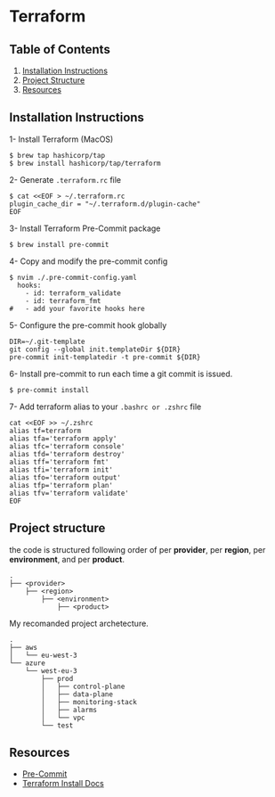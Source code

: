# Terraform

## Table of Contents
1. [Installation Instructions](#installation-instructions)
3. [Project Structure](#project-structure)
4. [Resources](#resources)

## Installation Instructions

1- Install Terraform (MacOS)

```shell
$ brew tap hashicorp/tap
$ brew install hashicorp/tap/terraform
```

2- Generate `.terraform.rc` file
```shell
$ cat <<EOF > ~/.terraform.rc
plugin_cache_dir = "~/.terraform.d/plugin-cache"
EOF
```

3- Install Terraform Pre-Commit package

```shell
$ brew install pre-commit
```

4- Copy and modify the pre-commit config

```shell
$ nvim ./.pre-commit-config.yaml
  hooks:
    - id: terraform_validate
    - id: terraform_fmt
#   - add your favorite hooks here
```

5- Configure the pre-commit hook globally
```shell
DIR=~/.git-template
git config --global init.templateDir ${DIR}
pre-commit init-templatedir -t pre-commit ${DIR}
```

6- Install pre-commit to run each time a git commit is issued.
```shell
$ pre-commit install
```

7- Add terraform alias to your `.bashrc or .zshrc` file
```shell
cat <<EOF >> ~/.zshrc
alias tf=terraform
alias tfa='terraform apply'
alias tfc='terraform console'
alias tfd='terraform destroy'
alias tff='terraform fmt'
alias tfi='terraform init'
alias tfo='terraform output'
alias tfp='terraform plan'
alias tfv='terraform validate'
EOF 
```
## Project structure

the code is structured following order of per **provider**, per **region**, per **environment**, and per **product**. 
```
.
├── <provider>
    ├── <region>
        ├── <environment>
            ├── <product>
```

My recomanded project archetecture.

```
.
├── aws
│   └── eu-west-3
└── azure
    └── west-eu-3
        ├── prod
        │   ├── control-plane
        │   ├── data-plane
        │   ├── monitoring-stack
        │   ├── alarms
        │   └── vpc
        └── test
```

## Resources
- [Pre-Commit](https://pre-commit.com/#install)
- [Terraform Install Docs](https://developer.hashicorp.com/terraform/install)

